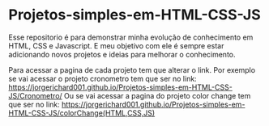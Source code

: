 # Projetos-simples-em-HTML-CSS-JS
Esse repositorio é para demonstrar minha evolução de conhecimento em HTML, CSS e Javascript.
E meu objetivo com ele é sempre estar adicionando novos projetos e ideias para melhorar o conhecimento.

Para acessar a pagina de cada projeto tem que alterar o link.
Por exemplo se vai acessar o projeto cronometro tem que ser no link:
https://jorgerichard001.github.io/Projetos-simples-em-HTML-CSS-JS/Cronometro/
Ou se vai acessar a pagina do projeto color change tem que ser no link:
https://jorgerichard001.github.io/Projetos-simples-em-HTML-CSS-JS/colorChange(HTML,CSS,JS)
